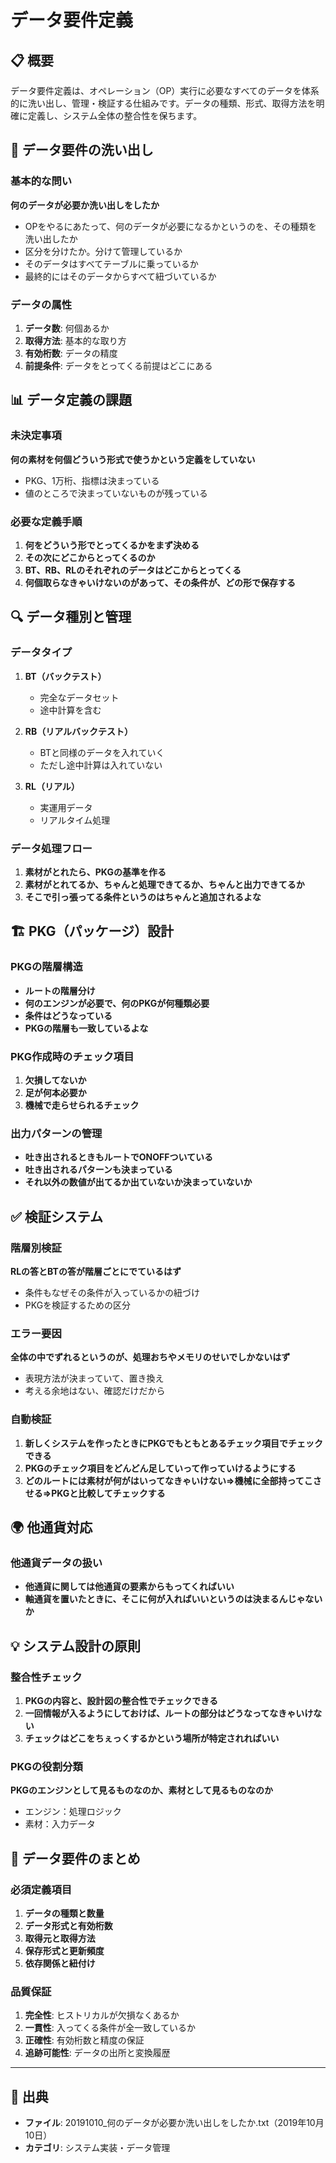 # データ要件定義

## 📋 概要

データ要件定義は、オペレーション（OP）実行に必要なすべてのデータを体系的に洗い出し、管理・検証する仕組みです。データの種類、形式、取得方法を明確に定義し、システム全体の整合性を保ちます。

## 🎯 データ要件の洗い出し

### 基本的な問い
**何のデータが必要か洗い出しをしたか**
- OPをやるにあたって、何のデータが必要になるかというのを、その種類を洗い出したか
- 区分を分けたか。分けて管理しているか
- そのデータはすべてテーブルに乗っているか
- 最終的にはそのデータからすべて紐づいているか

### データの属性
1. **データ数**: 何個あるか
2. **取得方法**: 基本的な取り方
3. **有効桁数**: データの精度
4. **前提条件**: データをとってくる前提はどこにある

## 📊 データ定義の課題

### 未決定事項
**何の素材を何個どういう形式で使うかという定義をしていない**
- PKG、1万桁、指標は決まっている
- 値のところで決まっていないものが残っている

### 必要な定義手順
1. **何をどういう形でとってくるかをまず決める**
2. **その次にどこからとってくるのか**
3. **BT、RB、RLのそれぞれのデータはどこからとってくる**
4. **何個取らなきゃいけないのがあって、その条件が、どの形で保存する**

## 🔍 データ種別と管理

### データタイプ
1. **BT（バックテスト）**
   - 完全なデータセット
   - 途中計算を含む

2. **RB（リアルバックテスト）**
   - BTと同様のデータを入れていく
   - ただし途中計算は入れていない

3. **RL（リアル）**
   - 実運用データ
   - リアルタイム処理

### データ処理フロー
1. **素材がとれたら、PKGの基準を作る**
2. **素材がとれてるか、ちゃんと処理できてるか、ちゃんと出力できてるか**
3. **そこで引っ張ってる条件というのはちゃんと追加されるよな**

## 🏗️ PKG（パッケージ）設計

### PKGの階層構造
- **ルートの階層分け**
- **何のエンジンが必要で、何のPKGが何種類必要**
- **条件はどうなっている**
- **PKGの階層も一致しているよな**

### PKG作成時のチェック項目
1. **欠損してないか**
2. **足が何本必要か**
3. **機械で走らせられるチェック**

### 出力パターンの管理
- **吐き出されるときもルートでONOFFついている**
- **吐き出されるパターンも決まっている**
- **それ以外の数値が出てるか出ていないか決まっていないか**

## ✅ 検証システム

### 階層別検証
**RLの答とBTの答が階層ごとにでているはず**
- 条件もなぜその条件が入っているかの紐づけ
- PKGを検証するための区分

### エラー要因
**全体の中でずれるというのが、処理おちやメモリのせいでしかないはず**
- 表現方法が決まっていて、置き換え
- 考える余地はない、確認だけだから

### 自動検証
1. **新しくシステムを作ったときにPKGでもともとあるチェック項目でチェックできる**
2. **PKGのチェック項目をどんどん足していって作っていけるようにする**
3. **どのルートには素材が何がはいってなきゃいけない⇒機械に全部持ってこさせる⇒PKGと比較してチェックする**

## 🌍 他通貨対応

### 他通貨データの扱い
- **他通貨に関しては他通貨の要素からもってくればいい**
- **軸通貨を置いたときに、そこに何が入ればいいというのは決まるんじゃないか**

## 💡 システム設計の原則

### 整合性チェック
1. **PKGの内容と、設計図の整合性でチェックできる**
2. **一回情報が入るようにしておけば、ルートの部分はどうなってなきゃいけない**
3. **チェックはどこをちぇっくするかという場所が特定されればいい**

### PKGの役割分類
**PKGのエンジンとして見るものなのか、素材として見るものなのか**
- エンジン：処理ロジック
- 素材：入力データ

## 🎯 データ要件のまとめ

### 必須定義項目
1. **データの種類と数量**
2. **データ形式と有効桁数**
3. **取得元と取得方法**
4. **保存形式と更新頻度**
5. **依存関係と紐付け**

### 品質保証
1. **完全性**: ヒストリカルが欠損なくあるか
2. **一貫性**: 入ってくる条件が全一致しているか
3. **正確性**: 有効桁数と精度の保証
4. **追跡可能性**: データの出所と変換履歴

---

## 📅 出典
- **ファイル**: 20191010_何のデータが必要か洗い出しをしたか.txt（2019年10月10日）
- **カテゴリ**: システム実装・データ管理